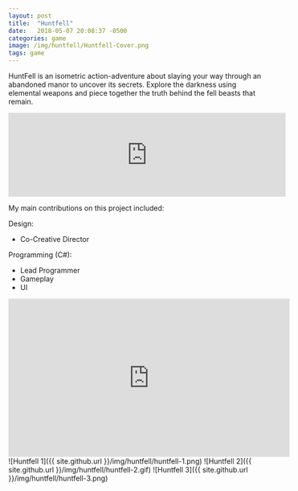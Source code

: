 ```yaml
---
layout: post
title:  "Huntfell"
date:   2018-05-07 20:08:37 -0500
categories: game
image: /img/huntfell/Huntfell-Cover.png
tags: game
---
```

HuntFell is an isometric action-adventure about slaying your way through an abandoned manor to uncover its secrets. Explore the darkness using elemental weapons and piece together the truth behind the fell beasts that remain.

<iframe src="https://itch.io/embed/239789" height="167" width="552" frameborder="0"></iframe>

My main contributions on this project included:

Design:
* Co-Creative Director

Programming (C#):
* Lead Programmer
* Gameplay
* UI

<iframe width="560" height="315" src="https://www.youtube.com/embed/W-Keh3Kz3RU" frameborder="0" allow="accelerometer; autoplay; encrypted-media; gyroscope; picture-in-picture" allowfullscreen></iframe>
![Huntfell 1]({{ site.github.url }}/img/huntfell/huntfell-1.png)
![Huntfell 2]({{ site.github.url }}/img/huntfell/huntfell-2.gif)
![Huntfell 3]({{ site.github.url }}/img/huntfell/huntfell-3.png)
